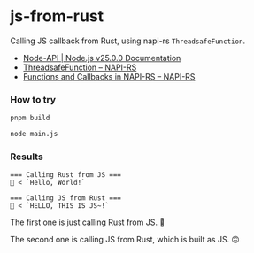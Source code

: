 # js-from-rust

Calling JS callback from Rust, using napi-rs `ThreadsafeFunction`.

- [Node-API | Node.js v25.0.0 Documentation](https://nodejs.org/api/n-api.html#asynchronous-thread-safe-function-calls)
- [ThreadsafeFunction – NAPI-RS](https://napi.rs/docs/concepts/threadsafe-function)
- [Functions and Callbacks in NAPI-RS – NAPI-RS](https://napi.rs/blog/function-and-callbacks.en#part-3-threadsafefunction---cross-thread-callbacks)

### How to try

```sh
pnpm build

node main.js
```

### Results

```
=== Calling Rust from JS ===
🦀 < `Hello, World!`

=== Calling JS from Rust ===
👻 < `HELLO, THIS IS JS~!`
```

The first one is just calling Rust from JS. 🙂

The second one is calling JS from Rust, which is built as JS. 🙃
